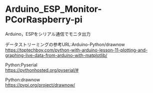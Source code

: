 # Arduino_ESP_Monitor-PCorRaspberry-pi
Arduino，ESPをシリアル通信でモニタ出力

データストリーミングの参考URL:Arduino-Python/drawnow
https://toptechboy.com/python-with-arduino-lesson-11-plotting-and-graphing-live-data-from-arduino-with-matplotlib/

Python:Pyserial  
https://pythonhosted.org/pyserial/#

Python:drawnow  
https://pypi.org/project/drawnow/
